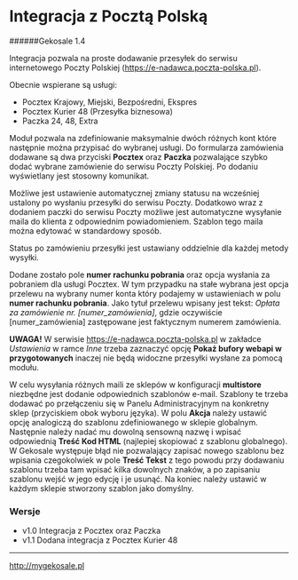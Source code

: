 Integracja z Pocztą Polską
===
######Gekosale 1.4

Integracja pozwala na proste dodawanie przesyłek do serwisu internetowego Poczty Polskiej (https://e-nadawca.poczta-polska.pl).

Obecnie wspierane są usługi:
- Pocztex Krajowy, Miejski, Bezpośredni, Ekspres
- Pocztex Kurier 48 (Przesyłka biznesowa)
- Paczka 24, 48, Extra

Moduł pozwala na zdefiniowanie maksymalnie dwóch różnych kont które następnie można przypisać do wybranej usługi. Do formularza zamówienia dodawane są dwa przyciski **Pocztex** oraz **Paczka** pozwalające szybko dodać wybrane zamówienie do serwisu Poczty Polskiej. Po dodaniu wyświetlany jest stosowny komunikat.

Możliwe jest ustawienie automatycznej zmiany statusu na wcześniej ustalony po wysłaniu przesyłki do serwisu Poczty. Dodatkowo wraz z dodaniem paczki do serwisu Poczty możliwe jest automatyczne wysyłanie maila do klienta z odpowiednim powiadomieniem. Szablon tego maila można edytować w standardowy sposób.

Status po zamówieniu przesyłki jest ustawiany oddzielnie dla każdej metody wysyłki.

Dodane zostało pole **numer rachunku pobrania** oraz opcja wysłania za pobraniem dla usługi Pocztex. W tym przypadku na stałe wybrana jest opcja przelewu na wybrany numer konta który podajemy w ustawieniach w polu **numer rachunku pobrania**. Jako tytuł przelewu wpisany jest tekst: *Opłata za zamówienie nr. [numer_zamówienia]*, gdzie oczywiście [numer_zamówienia] zastępowane jest faktycznym numerem zamówienia.

**UWAGA!** W serwisie https://e-nadawca.poczta-polska.pl w zakładce *Ustawienia* w ramce *Inne* trzeba zaznaczyć opcję **Pokaż bufory webapi w przygotowanych** inaczej nie będą widoczne przesyłki wysłane za pomocą modułu.

W celu wysyłania różnych maili ze sklepów w konfiguracji **multistore** niezbędne jest dodanie odpowiednich szablonów e-mail. Szablony te trzeba dodawać po przełączeniu się w Panelu Administracyjnym na konkretny sklep (przyciskiem obok wyboru języka). W polu **Akcja** należy ustawić opcję analogiczą do szablonu zdefiniowanego w sklepie globalnym.  Następnie należy nadać mu dowolną sensowną nazwę i wpisać odpowiednią **Treść Kod HTML** (najlepiej skopiować z szablonu globalnego). W Gekosale występuje błąd nie pozwalający zapisać nowego szablonu bez wpisania czegokolwiek w pole **Treść Tekst** z tego powodu przy dodawaniu szablonu trzeba tam wpisać kilka dowolnych znaków, a po zapisaniu szablonu wejść w jego edycję i je usunąć. Na koniec należy ustawić w każdym sklepie stworzony szablon jako domyślny.

### Wersje
- v1.0 Integracja z Pocztex oraz Paczka
- v1.1 Dodana integracja z Pocztex Kurier 48

---

http://mygekosale.pl
